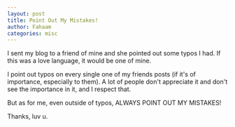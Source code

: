 ```yaml
---
layout: post
title: Point Out My Mistakes!
author: Fahaam
categories: misc
---
```


I sent my blog to a friend of mine and she pointed out some typos I had. If this was a love language, it would be one of mine.

I point out typos on every single one of my friends posts (if it's of importance, especially to them). A lot of people don't appreciate it and don't see the importance in it, and I respect that.

But as for me, even outside of typos, ALWAYS POINT OUT MY MISTAKES!

Thanks, luv u.
